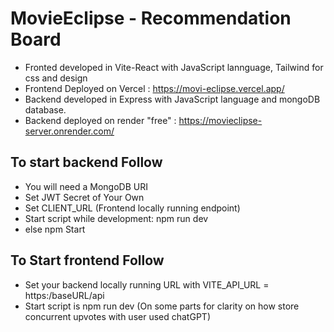 # MovieEclipse - Recommendation Board

- Fronted developed in Vite-React with JavaScript lannguage, Tailwind for css and design
- Frontend Deployed on Vercel : https://movi-eclipse.vercel.app/
- Backend developed in Express with JavaScript language and mongoDB database.
- Backend deployed on render "free" : https://movieclipse-server.onrender.com/

## To start backend Follow
- You will need a MongoDB URI
- Set JWT Secret of Your Own
- Set CLIENT_URL (Frontend locally running endpoint)
- Start script while development: npm run dev
- else npm Start

## To Start frontend Follow
- Set your backend locally running URL with VITE_API_URL = https:/baseURL/api
- Start script is npm run dev
(On some parts for clarity on how store concurrent upvotes with user used chatGPT)
